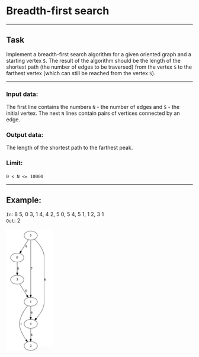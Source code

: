 
# Breadth-first search

---

## Task

   Implement a breadth-first search algorithm for a given oriented graph and a starting vertex `S`. The result of the algorithm should be the length of the shortest path (the number of edges to be traversed) from the vertex `S` to the farthest vertex (which can still be reached from the vertex `S`). 

---

### Input data:
   The first line contains the numbers `N` - the number of edges and `S` - the initial vertex. The next `N` lines contain pairs of vertices connected by an edge.
 
### Output data:
   The length of the shortest path to the farthest peak.

### Limit:
   `0 < N <= 10000`
   
---

## Example: 
`In`:  8 5, 0 3, 1 4, 4 2, 5 0, 5 4, 5 1, 1 2, 3 1              
`Out`: 2

 ![Example image](https://github.com/Wordllban/iotalgo/blob/lab-4/readme-images/example.jpg)

